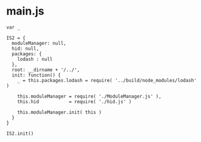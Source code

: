 main.js
=======

    var _

    IS2 = {
      moduleManager: null,
      hid: null,
      packages: {
        lodash : null
      },
      root: __dirname + '/../',
      init: function() {
        _ = this.packages.lodash = require( '../build/node_modules/lodash' )
        
        this.moduleManager = require( './ModuleManager.js' ),
        this.hid           = require( './hid.js' )
        
        this.moduleManager.init( this )
      }
    }
    
    IS2.init()